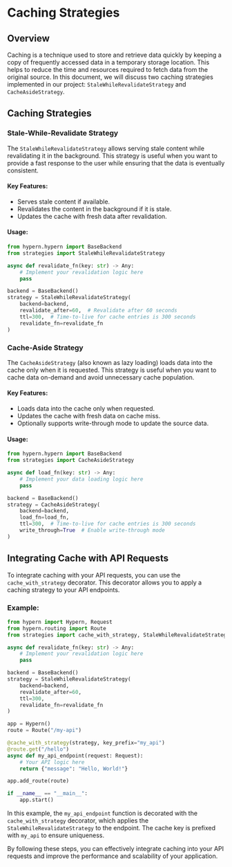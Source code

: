# Caching Strategies

## Overview

Caching is a technique used to store and retrieve data quickly by keeping a copy of frequently accessed data in a temporary storage location. This helps to reduce the time and resources required to fetch data from the original source. In this document, we will discuss two caching strategies implemented in our project: `StaleWhileRevalidateStrategy` and `CacheAsideStrategy`.

## Caching Strategies

### Stale-While-Revalidate Strategy

The `StaleWhileRevalidateStrategy` allows serving stale content while revalidating it in the background. This strategy is useful when you want to provide a fast response to the user while ensuring that the data is eventually consistent.

#### Key Features:
- Serves stale content if available.
- Revalidates the content in the background if it is stale.
- Updates the cache with fresh data after revalidation.

#### Usage:

```python
from hypern.hypern import BaseBackend
from strategies import StaleWhileRevalidateStrategy

async def revalidate_fn(key: str) -> Any:
    # Implement your revalidation logic here
    pass

backend = BaseBackend()
strategy = StaleWhileRevalidateStrategy(
    backend=backend,
    revalidate_after=60,  # Revalidate after 60 seconds
    ttl=300,  # Time-to-live for cache entries is 300 seconds
    revalidate_fn=revalidate_fn
)
```

### Cache-Aside Strategy

The `CacheAsideStrategy` (also known as lazy loading) loads data into the cache only when it is requested. This strategy is useful when you want to cache data on-demand and avoid unnecessary cache population.

#### Key Features:
- Loads data into the cache only when requested.
- Updates the cache with fresh data on cache miss.
- Optionally supports write-through mode to update the source data.

#### Usage:

```python
from hypern.hypern import BaseBackend
from strategies import CacheAsideStrategy

async def load_fn(key: str) -> Any:
    # Implement your data loading logic here
    pass

backend = BaseBackend()
strategy = CacheAsideStrategy(
    backend=backend,
    load_fn=load_fn,
    ttl=300,  # Time-to-live for cache entries is 300 seconds
    write_through=True  # Enable write-through mode
)
```

## Integrating Cache with API Requests

To integrate caching with your API requests, you can use the `cache_with_strategy` decorator. This decorator allows you to apply a caching strategy to your API endpoints.

### Example:

```python
from hypern import Hypern, Request
from hypern.routing import Route
from strategies import cache_with_strategy, StaleWhileRevalidateStrategy

async def revalidate_fn(key: str) -> Any:
    # Implement your revalidation logic here
    pass

backend = BaseBackend()
strategy = StaleWhileRevalidateStrategy(
    backend=backend,
    revalidate_after=60,
    ttl=300,
    revalidate_fn=revalidate_fn
)

app = Hypern()
route = Route("/my-api")

@cache_with_strategy(strategy, key_prefix="my_api")
@route.get("/hello")
async def my_api_endpoint(request: Request):
    # Your API logic here
    return {"message": "Hello, World!"}

app.add_route(route)

if __name__ == "__main__":
    app.start()
```

In this example, the `my_api_endpoint` function is decorated with the `cache_with_strategy` decorator, which applies the `StaleWhileRevalidateStrategy` to the endpoint. The cache key is prefixed with `my_api` to ensure uniqueness.

By following these steps, you can effectively integrate caching into your API requests and improve the performance and scalability of your application.
